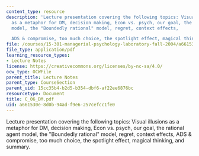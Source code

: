 ```yaml
---
content_type: resource
description: 'Lecture presentation covering the following topics: Visual illusions
  as a metaphor for DM, decision making, Econ vs. psych, our goal, the rational agent
  model, the "Boundedly rational" model, regret, context effects,

  ADS & compromise, too much choice, the spotlight effect, magical thinking, and summary.'
file: /courses/15-301-managerial-psychology-laboratory-fall-2004/a661530e8d0b94adf9e6257cefcc1fe0_C_06_DM.pdf
file_type: application/pdf
learning_resource_types:
- Lecture Notes
license: https://creativecommons.org/licenses/by-nc-sa/4.0/
ocw_type: OCWFile
parent_title: Lecture Notes
parent_type: CourseSection
parent_uid: 15cc35b4-b2d5-b354-dbf6-af22ee6876bc
resourcetype: Document
title: C_06_DM.pdf
uid: a661530e-8d0b-94ad-f9e6-257cefcc1fe0
---
```

Lecture presentation covering the following topics: Visual illusions as a metaphor for DM, decision making, Econ vs. psych, our goal, the rational agent model, the "Boundedly rational" model, regret, context effects,
ADS & compromise, too much choice, the spotlight effect, magical thinking, and summary.